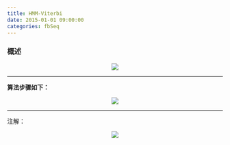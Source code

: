 ```yaml
---
title: HMM-Viterbi
date: 2015-01-01 09:00:00
categories: fbSeq
---
```


<script type="text/javascript" src="http://cdn.mathjax.org/mathjax/latest/MathJax.js?config=default"></script>

### 概述
   
   <center><img src="{{ site.baseurl }}/images/pdBase/seq_viterbi1.png"></center>
   
   ---
   
   <strong> 算法步骤如下：</strong> 

   <center><img src="{{ site.baseurl }}/images/pdBase/seq_viterbi2.png"></center>
   
   ---
   
   注解：
   
   <center><img src="{{ site.baseurl }}/images/pdBase/seq_viterbi3.png"></center>
   
